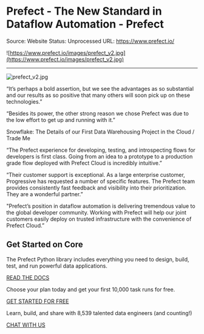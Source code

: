 # Prefect - The New Standard in Dataflow Automation - Prefect

Source: Website
Status: Unprocessed
URL: https://www.prefect.io/

![https://www.prefect.io/images/prefect_v2.jpg](https://www.prefect.io/images/prefect_v2.jpg)

---

![prefect_v2.jpg](Prefect%20-%20The%20New%20Standard%20in%20Dataflow%20Automation%20%209c9c853d73e4494fa58453873cd5b8ab/prefect_v2.jpg)

“It’s perhaps a bold assertion, but we see the advantages as so substantial and our results as so positive that many others will soon pick up on these technologies.”

“Besides its power, the other strong reason we chose Prefect was due to the low effort to get up and running with it.”

Snowflake: The Details of our First Data Warehousing Project in the Cloud / Trade Me

“The Prefect experience for developing, testing, and introspecting flows for developers is first class. Going from an idea to a prototype to a production grade flow deployed with Prefect Cloud is incredibly intuitive.”

“Their customer support is exceptional. As a large enterprise customer, Progressive has requested a number of specific features. The Prefect team provides consistently fast feedback and visibility into their prioritization. They are a wonderful partner.”

"Prefect’s position in dataflow automation is delivering tremendous value to the global developer community. Working with Prefect will help our joint customers easily deploy on trusted infrastructure with the convenience of Prefect Cloud.”

## Get Started on Core

The Prefect Python library includes everything you need to design, build, test, and run powerful data applications.

[READ THE DOCS](https://docs.prefect.io/)

Choose your plan today and get your first 10,000 task runs for free.

[GET STARTED FOR FREE](https://www.prefect.io/pricing/)

Learn, build, and share with 8,539 talented data engineers (and counting!)

[CHAT WITH US](https://www.prefect.io/slack/)